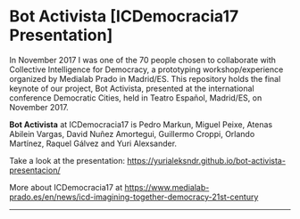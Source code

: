 # Bot Activista [ICDemocracia17 Presentation]
In November 2017 I was one of the 70 people chosen to collaborate with Collective Intelligence for Democracy, a prototyping workshop/experience organized by Medialab Prado in Madrid/ES. This repository holds the final keynote of our project, Bot Activista, presented at the international conference Democratic Cities, held in Teatro Español, Madrid/ES, on November 2017.

**Bot Activista** at ICDemocracia17 is Pedro Markun, Miguel Peixe, Atenas Abilein Vargas, David Nuñez Amortegui, Guillermo Croppi, Orlando Martínez, Raquel Gálvez and Yuri Alexsander.

Take a look at the presentation: https://yurialeksndr.github.io/bot-activista-presentacion/

More about ICDemocracia17 at https://www.medialab-prado.es/en/news/icd-imagining-together-democracy-21st-century

---
